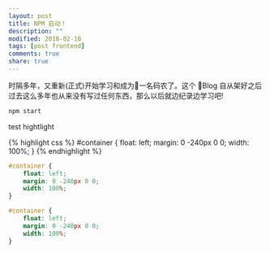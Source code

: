 ```yaml
---
layout: post
title: NPM 启动！
description: ""
modified: 2018-02-10
tags: [post frontend]
comments: true
share: true
---
```



时隔多年，又重新(正式)开始学习和成为一名码农了。这个 Blog 自从架好之后过去这么多年也从来没有写过任何东西，那么以后就边纪录边学习吧!

```bash
npm start
```

test hightlight

{% highlight css %}
#container {
    float: left;
    margin: 0 -240px 0 0;
    width: 100%;
}
{% endhighlight %}

~~~ css
#container {
    float: left;
    margin: 0 -240px 0 0;
    width: 100%;
}
~~~

``` css
#container {
    float: left;
    margin: 0 -240px 0 0;
    width: 100%;
}
```